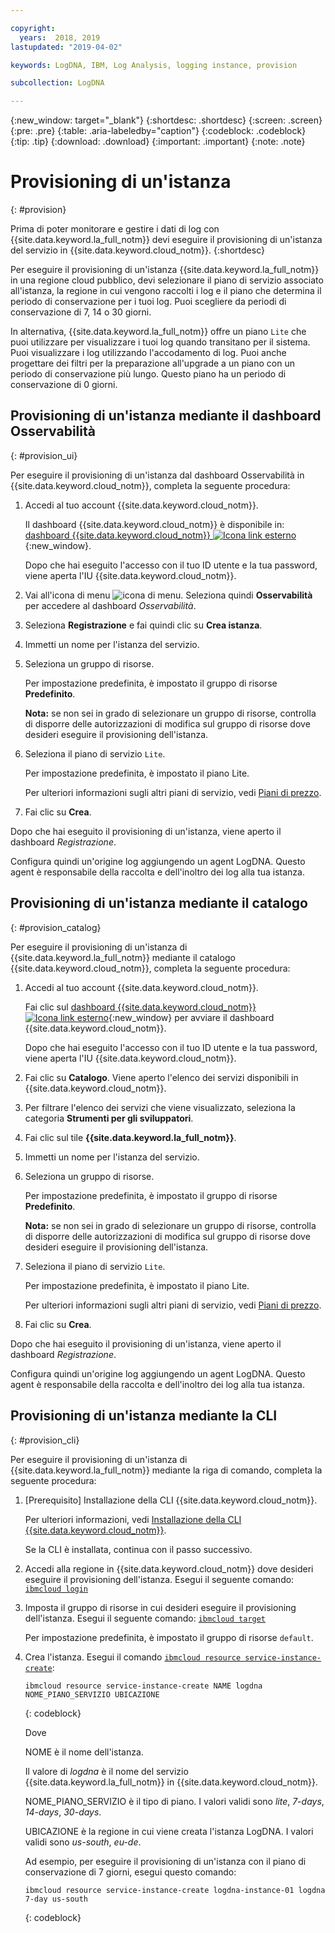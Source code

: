 ```yaml
---

copyright:
  years:  2018, 2019
lastupdated: "2019-04-02"

keywords: LogDNA, IBM, Log Analysis, logging instance, provision

subcollection: LogDNA

---
```


{:new_window: target="_blank"}
{:shortdesc: .shortdesc}
{:screen: .screen}
{:pre: .pre}
{:table: .aria-labeledby="caption"}
{:codeblock: .codeblock}
{:tip: .tip}
{:download: .download}
{:important: .important}
{:note: .note}

# Provisioning di un'istanza
{: #provision}

Prima di poter monitorare e gestire i dati di log con {{site.data.keyword.la_full_notm}} devi eseguire il provisioning di un'istanza del servizio in {{site.data.keyword.cloud_notm}}.
{:shortdesc}

Per eseguire il provisioning di un'istanza {{site.data.keyword.la_full_notm}} in una regione cloud pubblico, devi selezionare il piano di servizio associato all'istanza, la regione in cui vengono raccolti i log e il piano che determina il periodo di conservazione per i tuoi log. Puoi scegliere da periodi di conservazione di 7, 14 o 30 giorni.

In alternativa, {{site.data.keyword.la_full_notm}} offre un piano `Lite` che puoi utilizzare per visualizzare i tuoi log quando transitano per il sistema. Puoi visualizzare i log utilizzando l'accodamento di log. Puoi anche progettare dei filtri per la preparazione all'upgrade a un piano con un periodo di conservazione più lungo. Questo piano ha un periodo di conservazione di 0 giorni.


## Provisioning di un'istanza mediante il dashboard Osservabilità
{: #provision_ui}

Per eseguire il provisioning di un'istanza dal dashboard Osservabilità in {{site.data.keyword.cloud_notm}}, completa la seguente procedura:

1. Accedi al tuo account {{site.data.keyword.cloud_notm}}.

    Il dashboard {{site.data.keyword.cloud_notm}} è disponibile in: [dashboard {{site.data.keyword.cloud_notm}} ![Icona link esterno](../../icons/launch-glyph.svg "Icona link esterno")](https://cloud.ibm.com/login){:new_window}.

	Dopo che hai eseguito l'accesso con il tuo ID utente e la tua password, viene aperta l'IU {{site.data.keyword.cloud_notm}}.

2. Vai all'icona di menu ![icona di menu](../../icons/icon_hamburger.svg). Seleziona quindi **Osservabilità** per accedere al dashboard *Osservabilità*.

3. Seleziona **Registrazione** e fai quindi clic su **Crea istanza**. 

4. Immetti un nome per l'istanza del servizio.

5. Seleziona un gruppo di risorse. 

    Per impostazione predefinita, è impostato il gruppo di risorse **Predefinito**.

    **Nota:** se non sei in grado di selezionare un gruppo di risorse, controlla di disporre delle autorizzazioni di modifica sul gruppo di risorse dove desideri eseguire il provisioning dell'istanza.

6. Seleziona il piano di servizio `Lite`. 

    Per impostazione predefinita, è impostato il piano Lite.

    Per ulteriori informazioni sugli altri piani di servizio, vedi [Piani di prezzo](/docs/services/Log-Analysis-with-LogDNA?topic=LogDNA-about#overview_pricing_plans).

7. Fai clic su **Crea**.

Dopo che hai eseguito il provisioning di un'istanza, viene aperto il dashboard *Registrazione*. 

Configura quindi un'origine log aggiungendo un agent LogDNA. Questo agent è responsabile della raccolta e dell'inoltro dei log alla tua istanza. 



## Provisioning di un'istanza mediante il catalogo
{: #provision_catalog}

Per eseguire il provisioning di un'istanza di {{site.data.keyword.la_full_notm}} mediante il catalogo {{site.data.keyword.cloud_notm}}, completa la seguente procedura:

1. Accedi al tuo account {{site.data.keyword.cloud_notm}}.

    Fai clic sul [dashboard {{site.data.keyword.cloud_notm}} ![Icona link esterno](../../icons/launch-glyph.svg "Icona link esterno")](https://cloud.ibm.com/login){:new_window} per avviare il dashboard {{site.data.keyword.cloud_notm}}.

	Dopo che hai eseguito l'accesso con il tuo ID utente e la tua password, viene aperta l'IU {{site.data.keyword.cloud_notm}}.

2. Fai clic su **Catalogo**. Viene aperto l'elenco dei servizi disponibili in {{site.data.keyword.cloud_notm}}.

3. Per filtrare l'elenco dei servizi che viene visualizzato, seleziona la categoria **Strumenti per gli sviluppatori**.

4. Fai clic sul tile **{{site.data.keyword.la_full_notm}}**. 

5. Immetti un nome per l'istanza del servizio.

6. Seleziona un gruppo di risorse. 

    Per impostazione predefinita, è impostato il gruppo di risorse **Predefinito**.

    **Nota:** se non sei in grado di selezionare un gruppo di risorse, controlla di disporre delle autorizzazioni di modifica sul gruppo di risorse dove desideri eseguire il provisioning dell'istanza.

7. Seleziona il piano di servizio `Lite`. 

    Per impostazione predefinita, è impostato il piano Lite.

    Per ulteriori informazioni sugli altri piani di servizio, vedi [Piani di prezzo](/docs/services/Log-Analysis-with-LogDNA?topic=LogDNA-about#overview_pricing_plans).

8. Fai clic su **Crea**.

Dopo che hai eseguito il provisioning di un'istanza, viene aperto il dashboard *Registrazione*. 

Configura quindi un'origine log aggiungendo un agent LogDNA. Questo agent è responsabile della raccolta e dell'inoltro dei log alla tua istanza. 



## Provisioning di un'istanza mediante la CLI
{: #provision_cli}

Per eseguire il provisioning di un'istanza di {{site.data.keyword.la_full_notm}} mediante la riga di comando, completa la seguente procedura:

1. [Prerequisito] Installazione della CLI {{site.data.keyword.cloud_notm}}.

   Per ulteriori informazioni, vedi [Installazione della CLI {{site.data.keyword.cloud_notm}}](/docs/cli?topic=cloud-cli-ibmcloud-cli#ibmcloud-cli).

   Se la CLI è installata, continua con il passo successivo.

2. Accedi alla regione in {{site.data.keyword.cloud_notm}} dove desideri eseguire il provisioning dell'istanza. Esegui il seguente comando: [`ibmcloud login`](/docs/cli/reference/ibmcloud?topic=cloud-cli-ibmcloud_cli#ibmcloud_login)

3. Imposta il gruppo di risorse in cui desideri eseguire il provisioning dell'istanza. Esegui il seguente comando: [`ibmcloud target`](/docs/cli/reference/ibmcloud?topic=cloud-cli-ibmcloud_cli#ibmcloud_target)

    Per impostazione predefinita, è impostato il gruppo di risorse `default`.

4. Crea l'istanza. Esegui il comando [`ibmcloud resource service-instance-create`](/docs/cli/reference/ibmcloud?topic=cloud-cli-ibmcloud_commands_resource#ibmcloud_resource_service_instance_create):

    ```
    ibmcloud resource service-instance-create NAME logdna NOME_PIANO_SERVIZIO UBICAZIONE
    ```
    {: codeblock}

    Dove

    NOME è il nome dell'istanza.

    Il valore di *logdna* è il nome del servizio {{site.data.keyword.la_full_notm}} in {{site.data.keyword.cloud_notm}}.

    NOME_PIANO_SERVIZIO è il tipo di piano. I valori validi sono *lite*, *7-days*, *14-days*, *30-days*.
    
    UBICAZIONE è la regione in cui viene creata l'istanza LogDNA. I valori validi sono *us-south*, *eu-de*.

    Ad esempio, per eseguire il provisioning di un'istanza con il piano di conservazione di 7 giorni, esegui questo comando:

    ```
    ibmcloud resource service-instance-create logdna-instance-01 logdna 7-day us-south
    ```
    {: codeblock}




